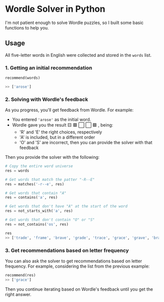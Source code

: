 # Wordle Solver in Python

I'm not patient enough to solve Wordle puzzles, so I built some basic functions to help you.

## Usage

All five-letter words in English were collected and stored in the `words` list.

### 1. Getting an initial recommendation

```python
recommend(words)

>> ['arose']
```

### 2. Solving with Wordle's feedback

As you progress, you'll get feedback from Wordle. For example:

- You entered `'arose'` as the initial word.
- Wordle gave you the result 🟨 🟩 ⬜️ ⬜️ 🟩 , being:
  - 'R' and 'E' the right choices, respectively
  - 'A' is included, but in a different order
  - 'O' and 'S' are incorrect, then you can provide the solver with that feedback

Then you provide the solver with the following:

```python
# Copy the entire word universe
res = words

# Get words that match the patter "-R--E"
res = matches('-r--e', res)

# Get words that contain "A"
res = contains('a', res)

# Get words that don't have "A" at the start of the word
res = not_starts_with('a', res)

# Get words that don't contain "O" or "S"
res = not_contains('os', res)

res
>> ['trade', 'frame', 'brave', 'grade', 'trace', 'grace', 'grave', 'brake', 'graze', 'crane', 'brace', 'crate', 'grape', 'grate', 'craze', 'crave', 'irate', 'drape', 'drake', 'braze', 'prate']
```

### 3. Get recommendations based on letter frequency

You can also ask the solver to get recommendations based on letter frequency. For example, considering the list from the previous example:

```python
recommend(res)
>> ['grace']
```

Then you continue iterating based on Wordle's feedback until you get the right answer.
